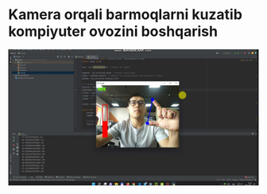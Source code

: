 # Kamera orqali barmoqlarni kuzatib kompiyuter ovozini boshqarish
<img src="https://github.com/Izzatbek20/volum-control-cv2/blob/main/voice-control.jpg"  />

